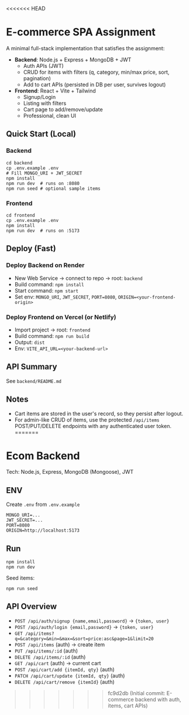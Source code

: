 <<<<<<< HEAD
# E-commerce SPA Assignment

A minimal full-stack implementation that satisfies the assignment:

- **Backend**: Node.js + Express + MongoDB + JWT
  - Auth APIs (JWT)
  - CRUD for items with filters (q, category, min/max price, sort, pagination)
  - Add to cart APIs (persisted in DB per user, survives logout)
- **Frontend**: React + Vite + Tailwind
  - Signup/Login
  - Listing with filters
  - Cart page to add/remove/update
  - Professional, clean UI

## Quick Start (Local)

### Backend
```
cd backend
cp .env.example .env
# Fill MONGO_URI + JWT_SECRET
npm install
npm run dev  # runs on :8080
npm run seed # optional sample items
```

### Frontend
```
cd frontend
cp .env.example .env
npm install
npm run dev  # runs on :5173
```

## Deploy (Fast)

### Deploy Backend on Render
- New Web Service → connect to repo → root: `backend`
- Build command: `npm install`
- Start command: `npm start`
- Set env: `MONGO_URI`, `JWT_SECRET`, `PORT=8080`, `ORIGIN=<your-frontend-origin>`

### Deploy Frontend on Vercel (or Netlify)
- Import project → root: `frontend`
- Build command: `npm run build`
- Output: `dist`
- Env: `VITE_API_URL=<your-backend-url>`

## API Summary
See `backend/README.md`

## Notes
- Cart items are stored in the user's record, so they persist after logout.
- For admin-like CRUD of items, use the protected `/api/items` POST/PUT/DELETE endpoints with any authenticated user token.
=======
# Ecom Backend

Tech: Node.js, Express, MongoDB (Mongoose), JWT

## ENV
Create `.env` from `.env.example`

```
MONGO_URI=...
JWT_SECRET=...
PORT=8080
ORIGIN=http://localhost:5173
```

## Run
```
npm install
npm run dev
```
Seed items:
```
npm run seed
```

## API Overview
- `POST /api/auth/signup {name,email,password}` -> `{token, user}`
- `POST /api/auth/login {email,password}` -> `{token, user}`
- `GET /api/items?q=&category=&min=&max=&sort=price:asc&page=1&limit=20`
- `POST /api/items` (auth) -> create item
- `PUT /api/items/:id` (auth)
- `DELETE /api/items/:id` (auth)
- `GET /api/cart` (auth) -> current cart
- `POST /api/cart/add {itemId, qty}` (auth)
- `PATCH /api/cart/update {itemId, qty}` (auth)
- `DELETE /api/cart/remove {itemId}` (auth)
>>>>>>> fc9d2db (Initial commit: E-commerce backend with auth, items, cart APIs)

